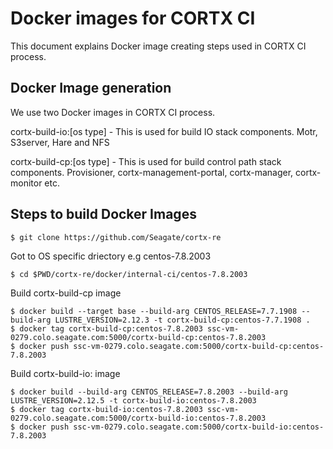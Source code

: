 # Docker images for CORTX CI

This document explains Docker image creating steps used in CORTX CI process.

## Docker Image generation

We use two Docker images in CORTX CI process. 

cortx-build-io:[os type]  - This is used for build IO stack components. Motr, S3server, Hare and NFS

cortx-build-cp:[os type]  - This is used for build control path stack components. Provisioner, cortx-management-portal, cortx-manager, cortx-monitor etc. 

## Steps to build Docker Images

```
$ git clone https://github.com/Seagate/cortx-re 
```
Got to OS specific driectory e.g centos-7.8.2003

```
$ cd $PWD/cortx-re/docker/internal-ci/centos-7.8.2003
```
Build cortx-build-cp image
```
$ docker build --target base --build-arg CENTOS_RELEASE=7.7.1908 --build-arg LUSTRE_VERSION=2.12.3 -t cortx-build-cp:centos-7.7.1908 .
$ docker tag cortx-build-cp:centos-7.8.2003 ssc-vm-0279.colo.seagate.com:5000/cortx-build-cp:centos-7.8.2003
$ docker push ssc-vm-0279.colo.seagate.com:5000/cortx-build-cp:centos-7.8.2003
```
Build cortx-build-io: image
```
$ docker build --build-arg CENTOS_RELEASE=7.8.2003 --build-arg LUSTRE_VERSION=2.12.5 -t cortx-build-io:centos-7.8.2003 
$ docker tag cortx-build-io:centos-7.8.2003 ssc-vm-0279.colo.seagate.com:5000/cortx-build-io:centos-7.8.2003
$ docker push ssc-vm-0279.colo.seagate.com:5000/cortx-build-io:centos-7.8.2003
```
